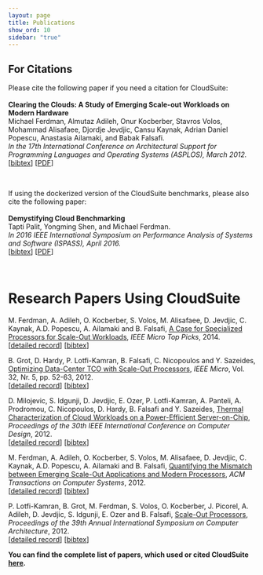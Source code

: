 ```yaml
---
layout: page
title: Publications
show_ord: 10
sidebar: "true"
---
```



<div id="content_outline">
<div id="content-projects"> 



<h2>For Citations</h2>


<p>Please cite the following paper if you need a citation for CloudSuite: <br><br>
<b>Clearing the Clouds: A Study of Emerging Scale-out Workloads on Modern Hardware</b><br/>
Michael Ferdman, Almutaz Adileh, Onur Kocberber, Stavros Volos, Mohammad Alisafaee, Djordje Jevdjic, Cansu Kaynak, Adrian Daniel Popescu, Anastasia Ailamaki, and Babak Falsafi.<br/>
<em>In the 17th International Conference on Architectural Support for Programming Languages and Operating Systems (ASPLOS), March 2012.</em> 
<br>
[<a href="../bib/Clearing_the_Clouds.bib">bibtex</a>]
[<a href ="./clearing-clouds.pdf">PDF</a>]</p>
<br>
<p>If using the dockerized version of the CloudSuite benchmarks, please also cite the following paper: <br><br>
<b>Demystifying Cloud Benchmarking</b><br/>
Tapti Palit, Yongming Shen, and Michael Ferdman.<br/>
<em>In 2016 IEEE International Symposium on Performance Analysis of Systems and Software (ISPASS), April 2016.</em>
<br>
[<a href="../bib/Demystifying_Cloud_Benchmarking.bib">bibtex</a>]
[<a href ="./demystifying-cloud-benchmarking.pdf">PDF</a>]</p>
<br>


<h1>Research Papers Using CloudSuite</h1>

<p>M. Ferdman, A. Adileh, O. Kocberber, S. Volos, M. Alisafaee, D. Jevdjic, C. Kaynak, A.D. Popescu, A. Ailamaki and B. Falsafi, <a href="http://infoscience.epfl.ch/record/199758/files/clouds_toppicks14.pdf">A Case for Specialized Processors for Scale-Out Workloads</a>, <i>IEEE Micro Top Picks</i>, 2014.<br>[<a href="http://infoscience.epfl.ch/record/199758">detailed record</a>] [<a href="http://infoscience.epfl.ch/export.py?recid=199758&fm=bibtex">bibtex</a>]</p>
<p>B. Grot, D. Hardy, P. Lotfi-Kamran, B. Falsafi, C. Nicopoulos and Y. Sazeides, <a href="http://infoscience.epfl.ch/record/181904/files/tco_ieeemicro12.pdf">Optimizing Data-Center TCO with Scale-Out Processors</a>, <i>IEEE Micro</i>, Vol. 32, Nr. 5, pp. 52-63, 2012.<br/>[<a href="http://infoscience.epfl.ch/record/181904">detailed record</a>] [<a href="http://infoscience.epfl.ch/export.py?recid=181904&fm=bibtex">bibtex</a>]</p>
<p>D. Milojevic, S. Idgunji, D. Jevdjic, E. Ozer, P. Lotfi-Kamran, A. Panteli, A. Prodromou, C. Nicopoulos, D. Hardy, B. Falsafi and Y. Sazeides, <a href="http://infoscience.epfl.ch/record/183748/files/thermal_iccd12_1.pdf">Thermal Characterization of Cloud Workloads on a Power-Efficient Server-on-Chip</a>, <i>Proceedings of the 30th IEEE International Conference on Computer Design</i>, 2012.<br/>[<a href="http://infoscience.epfl.ch/record/183748">detailed record</a>] [<a href="http://infoscience.epfl.ch/export.py?recid=183748&fm=bibtex">bibtex</a>]</p>
<p>M. Ferdman, A. Adileh, O. Kocberber, S. Volos, M. Alisafaee, D. Jevdjic, C. Kaynak, A.D. Popescu, A. Ailamaki and B. Falsafi, <a href="http://dl.acm.org/citation.cfm?doid=2382553.2382557">Quantifying the Mismatch between Emerging Scale-Out Applications and Modern Processors</a>, <i> ACM Transactions on Computer Systems</i>, 2012.<br>[<a href="http://infoscience.epfl.ch/record/182529">detailed record</a>] [<a href="http://infoscience.epfl.ch/export.py?recid=182529&fm=bibtex">bibtex</a>]</p>
<p>P. Lotfi-Kamran, B. Grot, M. Ferdman, S. Volos, O. Kocberber, J. Picorel, A. Adileh, D. Jevdjic, S. Idgunji, E. Ozer and B. Falsafi, <a href="http://infoscience.epfl.ch/record/176330/files/sop_isca12.pdf">Scale-Out Processors</a>, <i>Proceedings of the 39th Annual International Symposium on Computer Architecture</i>, 2012.<br/>[<a href="http://infoscience.epfl.ch/record/176330">detailed record</a>] [<a href="http://infoscience.epfl.ch/export.py?recid=176330&fm=bibtex">bibtex</a>]</p>

<p><strong> You can   find the complete list of papers, which used or cited CloudSuite <a href="http://scholar.google.ch/scholar?oi=bibs&amp;hl=en&amp;cites=668093864912588690">here</a>.</strong></p>
